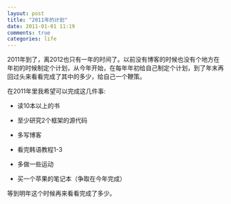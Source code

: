 ```yaml
---
layout: post
title: "2011年的计划"
date: 2011-01-01 11:19
comments: true
categories: life
---
```

2011年到了，离2012也只有一年的时间了。以前没有博客的时候也没有个地方在年初的时候制定个计划，从今年开始，在每年年初给自己制定个计划，到了年末再回过头来看看完成了其中的多少，给自己一个鞭策。

在2011年里我希望可以完成这几件事:
 
   * 读10本以上的书

   * 至少研究2个框架的源代码

   * 多写博客

   * 看完韩语教程1-3

   * 多做一些运动

   * 买一个苹果的笔记本（争取在今年完成）

等到明年这个时候再来看看完成了多少。
